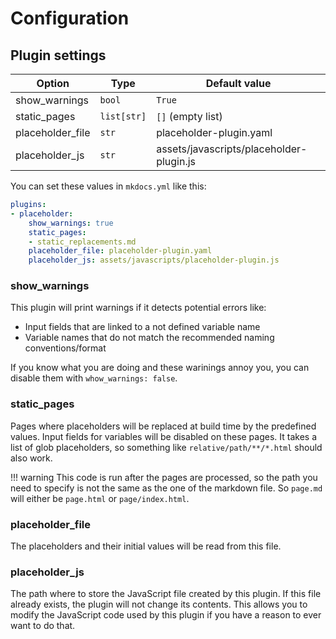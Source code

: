 # Configuration

## Plugin settings

Option | Type | Default value
---|---|---
show_warnings | `bool` | `True`
static_pages | `list[str]` | `[]` (empty list)
placeholder_file | `str` | placeholder-plugin.yaml
placeholder_js | `str` | assets/javascripts/placeholder-plugin.js

You can set these values in `mkdocs.yml` like this:

```yaml
plugins:
- placeholder:
    show_warnings: true
    static_pages:
    - static_replacements.md
    placeholder_file: placeholder-plugin.yaml
    placeholder_js: assets/javascripts/placeholder-plugin.js
```


### show_warnings

This plugin will print warnings if it detects potential errors like:

- Input fields that are linked to a not defined variable name
- Variable names that do not match the recommended naming conventions/format

If you know what you are doing and these warinings annoy you, you can disable them with `whow_warnings: false`.

### static_pages

Pages where placeholders will be replaced at build time by the predefined values.
Input fields for variables will be disabled on these pages.
It takes a list of glob placeholders, so something like `relative/path/**/*.html` should also work.

!!! warning
    This code is run after the pages are processed, so the path you need to specify is not the same as the one of the markdown file.
    So `page.md` will either be `page.html` or `page/index.html`.

### placeholder_file

The placeholders and their initial values will be read from this file.

### placeholder_js

The path where to store the JavaScript file created by this plugin.
If this file already exists, the plugin will not change its contents.
This allows you to modify the JavaScript code used by this plugin if you have a reason to ever want to do that.
